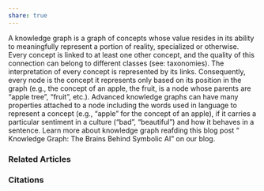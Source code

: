 ```yaml
---
share: true
---
```


A knowledge graph is a graph of concepts whose value resides in its ability to meaningfully represent a portion of reality, specialized or otherwise. Every concept is linked to at least one other concept, and the quality of this connection can belong to different classes (see: taxonomies). The interpretation of every concept is represented by its links. Consequently, every node is the concept it represents only based on its position in the graph (e.g., the concept of an apple, the fruit, is a node whose parents are “apple tree”, “fruit”, etc.). Advanced knowledge graphs can have many properties attached to a node including the words used in language to represent a concept (e.g., “apple” for the concept of an apple), if it carries a particular sentiment in a culture (“bad”, “beautiful”) and how it behaves in a sentence. Learn  more about knowledge graph reafding this blog post “ Knowledge Graph: The Brains Behind Symbolic AI” on our blog.

### Related Articles

### Citations
